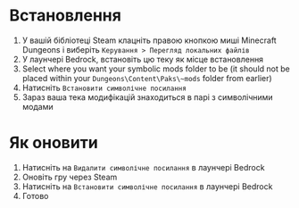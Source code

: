 ﻿# Встановлення
1. У вашій бібліотеці Steam клацніть правою кнопкою миші Minecraft Dungeons і виберіть `Керування > Перегляд локальних файлів`
2. У лаунчері Bedrock, встановіть цю теку як місце встановлення
3. Select where you want your symbolic mods folder to be (it should not be placed within your `Dungeons\Content\Paks\~mods` folder from earlier)
4. Натисніть `Встановити символічне посилання`
5. Зараз ваша тека модифікацій знаходиться в парі з символічними модами

# Як оновити
1. Натисніть на `Видалити cимволічне посилання` в лаунчері Bedrock
2. Оновіть гру через Steam
3. Натисніть на `Встановити символічне посилання` в лаунчері Bedrock
4. Готово